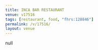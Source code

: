 ```yaml
---
title: INCA BAR RESTAURANT
venue: v17516
tags: [restaurant, food, "fhrs:128846"]
permalink: /v/17516/
layout: venue
---
```

null
